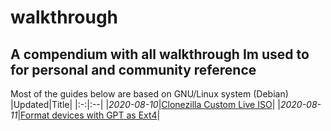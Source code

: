 # walkthrough
## A compendium with all walkthrough Im used to for personal and community reference
Most of the guides below are based on GNU/Linux system (Debian)
|Updated|Title|
|:-:|:--|
|_2020-08-10_|[Clonezilla Custom Live ISO](https://alberto.dietze.it/walkthrough/ClonezillaCustomLiveISO/)|
|_2020-08-11_|[Format devices with GPT as Ext4](https://alberto.dietze.it/walkthrough/FormatGptExt4/)|
